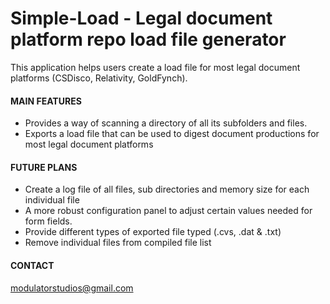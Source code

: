 # Simple-Load - Legal document platform repo load file generator

This application helps users create a load file for most legal document platforms (CSDisco, Relativity, GoldFynch).  

#### MAIN FEATURES
- Provides a way of scanning a directory of all its subfolders and files.
- Exports a load file that can be used to digest document productions for most legal document platforms
 

#### FUTURE PLANS
- Create a log file of all files, sub directories and memory size for each individual file
- A more robust configuration panel to adjust certain values needed for form fields.
- Provide different types of exported file typed (.cvs, .dat & .txt)
- Remove individual files from compiled file list

#### CONTACT
modulatorstudios@gmail.com
 

 

 
